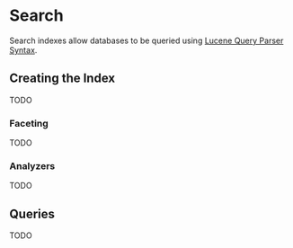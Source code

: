 # Search

Search indexes allow databases to be queried using [Lucene Query Parser Syntax](http://lucene.apache.org/core/4_3_0/queryparser/org/apache/lucene/queryparser/classic/package-summary.html#Overview).

## Creating the Index

TODO

### Faceting

TODO

### Analyzers

TODO

## Queries

TODO
